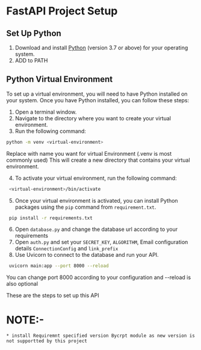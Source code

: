 # FastAPI Project Setup

## Set Up Python
1. Download and install [Python](https://www.python.org/downloads/) (version 3.7 or above) for your operating system.
2. ADD to PATH 

## Python Virtual Environment
To set up a virtual environment, you will need to have Python installed on your system. Once you have Python installed, you can follow these steps:

1. Open a terminal window.
2. Navigate to the directory where you want to create your virtual environment.
3. Run the following command:

```bash
python -m venv <virtual-environment>
```

Replace <virtual-environment> with name you want for virtual Environment (.venv is most commonly used) 
This will create a new directory <virtual-environment> that contains your virtual environment.

4. To activate your virtual environment, run the following command:
```bash
 <virtual-environment>/bin/activate
```
5. Once your virtual environment is activated, you can install Python packages using the `pip` command from `requirement.txt`.

```bash
 pip install -r requirements.txt
```
6. Open `database.py` and change the database url according to your requirements
7. Open `auth.py` and set your `SECRET_KEY`, `ALGORITHM`,  Email configuration details `ConnectionConfig` and `link_prefix`
8. Use Uvicorn to connect to the database and run your API. 
```bash
 uvicorn main:app --port 8000 --reload
```
You can change port 8000 according to your configuration and --reload is also optional

These are the steps to set up this API

# NOTE:-
    * install Requiremnt specified version Bycrpt module as new version is not supportted by this project 
